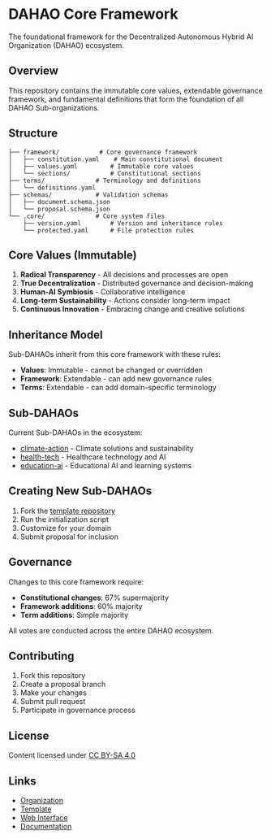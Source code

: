 # DAHAO Core Framework

The foundational framework for the Decentralized Autonomous Hybrid AI Organization (DAHAO) ecosystem.

## Overview

This repository contains the immutable core values, extendable governance framework, and fundamental definitions that form the foundation of all DAHAO Sub-organizations.

## Structure

```
├── framework/           # Core governance framework
│   ├── constitution.yaml    # Main constitutional document
│   ├── values.yaml         # Immutable core values
│   └── sections/           # Constitutional sections
├── terms/              # Terminology and definitions
│   └── definitions.yaml
├── schemas/            # Validation schemas
│   ├── document.schema.json
│   └── proposal.schema.json
└── .core/              # Core system files
    ├── version.yaml        # Version and inheritance rules
    └── protected.yaml      # File protection rules
```

## Core Values (Immutable)

1. **Radical Transparency** - All decisions and processes are open
2. **True Decentralization** - Distributed governance and decision-making
3. **Human-AI Symbiosis** - Collaborative intelligence
4. **Long-term Sustainability** - Actions consider long-term impact
5. **Continuous Innovation** - Embracing change and creative solutions

## Inheritance Model

Sub-DAHAOs inherit from this core framework with these rules:

- **Values**: Immutable - cannot be changed or overridden
- **Framework**: Extendable - can add new governance rules
- **Terms**: Extendable - can add domain-specific terminology

## Sub-DAHAOs

Current Sub-DAHAOs in the ecosystem:

- [climate-action](../climate-action) - Climate solutions and sustainability
- [health-tech](../health-tech) - Healthcare technology and AI
- [education-ai](../education-ai) - Educational AI and learning systems

## Creating New Sub-DAHAOs

1. Fork the [template repository](../template)
2. Run the initialization script
3. Customize for your domain
4. Submit proposal for inclusion

## Governance

Changes to this core framework require:
- **Constitutional changes**: 67% supermajority
- **Framework additions**: 60% majority
- **Term additions**: Simple majority

All votes are conducted across the entire DAHAO ecosystem.

## Contributing

1. Fork this repository
2. Create a proposal branch
3. Make your changes
4. Submit pull request
5. Participate in governance process

## License

Content licensed under [CC BY-SA 4.0](https://creativecommons.org/licenses/by-sa/4.0/)

## Links

- [Organization](https://github.com/dahao-org)
- [Template](../template)
- [Web Interface](https://dahao.org)
- [Documentation](https://docs.dahao.org)

